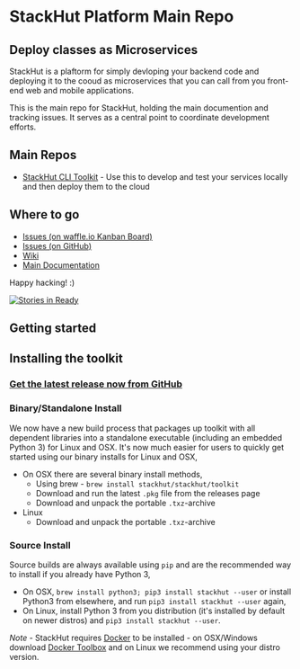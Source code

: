 # StackHut Platform Main Repo
## Deploy classes as Microservices

StackHut is a plaftorm for simply devloping your backend code and deploying it to the cooud as microservices that you can call from you front-end web and mobile applications.

This is the main repo for StackHut, holding the main documention and tracking issues. It serves as a central point to coordinate development efforts.

## Main Repos

* [StackHut CLI Toolkit](https://github.com/StackHut/stackhut-toolkit) - Use this to develop and test your services locally and then deploy them to the cloud

## Where to go

* [Issues (on waffle.io Kanban Board)](http://waffle.io/StackHut/StackHut)
* [Issues (on GitHub)](https://github.com/StackHut/StackHut/issues)
* [Wiki](https://github.com/StackHut/StackHut/wiki)
* [Main Documentation](http://stackhut.readthedocs.org)

Happy hacking! :)

[![Stories in Ready](https://badge.waffle.io/StackHut/StackHut.svg?label=ready&title=Ready)](http://waffle.io/StackHut/StackHut)

## Getting started

## Installing the toolkit

### [Get the latest release now from GitHub](https://github.com/StackHut/stackhut-toolkit/releases)

### Binary/Standalone Install

We now have a new build process that packages up toolkit with all dependent libraries into a standalone executable (including an embedded Python 3) for Linux and OSX. It's now much easier for users to quickly get started using our binary installs for Linux and OSX,
 * On OSX there are several binary install methods,
    * Using brew - `brew install stackhut/stackhut/toolkit`
    * Download and run the latest `.pkg` file from the releases page
    * Download and unpack the portable `.txz`-archive
 * Linux
    * Download and unpack the portable `.txz`-archive

### Source Install

Source builds are always available using `pip` and are the recommended way to install if you already have Python 3,

 * On OSX, `brew install python3; pip3 install stackhut --user` or install Python3 from elsewhere, and run `pip3 install stackhut --user` again,
 * On Linux, install Python 3 from you distribution (it's installed by default on newer distros) and `pip3 install stackhut --user`.

_Note_ - StackHut requires [Docker](www.docker.com) to be installed  - on OSX/Windows download [Docker Toolbox](https://www.docker.com/docker-toolbox) and on Linux we recommend using your distro version.
